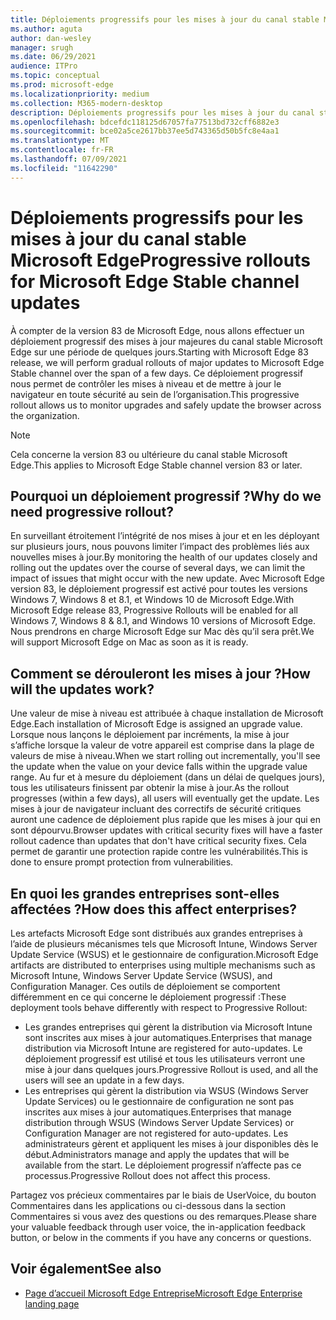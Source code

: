 ```yaml
---
title: Déploiements progressifs pour les mises à jour du canal stable Microsoft Edge
ms.author: aguta
author: dan-wesley
manager: srugh
ms.date: 06/29/2021
audience: ITPro
ms.topic: conceptual
ms.prod: microsoft-edge
ms.localizationpriority: medium
ms.collection: M365-modern-desktop
description: Déploiements progressifs pour les mises à jour du canal stable Microsoft Edge
ms.openlocfilehash: bdcefdc118125d67057fa77513bd732cff6882e3
ms.sourcegitcommit: bce02a5ce2617bb37ee5d743365d50b5fc8e4aa1
ms.translationtype: MT
ms.contentlocale: fr-FR
ms.lasthandoff: 07/09/2021
ms.locfileid: "11642290"
---
```

# <a name="progressive-rollouts-for-microsoft-edge-stable-channel-updates"></a><span data-ttu-id="2b4e8-103">Déploiements progressifs pour les mises à jour du canal stable Microsoft Edge</span><span class="sxs-lookup"><span data-stu-id="2b4e8-103">Progressive rollouts for Microsoft Edge Stable channel updates</span></span>

<span data-ttu-id="2b4e8-104">À compter de la version 83 de Microsoft Edge, nous allons effectuer un déploiement progressif des mises à jour majeures du canal stable Microsoft Edge sur une période de quelques jours.</span><span class="sxs-lookup"><span data-stu-id="2b4e8-104">Starting with Microsoft Edge 83 release, we will perform gradual rollouts of major updates to Microsoft Edge Stable channel over the span of a few days.</span></span> <span data-ttu-id="2b4e8-105">Ce déploiement progressif nous permet de contrôler les mises à niveau et de mettre à jour le navigateur en toute sécurité au sein de l’organisation.</span><span class="sxs-lookup"><span data-stu-id="2b4e8-105">This progressive rollout allows us to monitor upgrades and safely update the browser across the organization.</span></span>

> [!NOTE]
> <span data-ttu-id="2b4e8-106">Cela concerne la version 83 ou ultérieure du canal stable Microsoft Edge.</span><span class="sxs-lookup"><span data-stu-id="2b4e8-106">This applies to Microsoft Edge Stable channel version 83 or later.</span></span>

## <a name="why-do-we-need-progressive-rollout"></a><span data-ttu-id="2b4e8-107">Pourquoi un déploiement progressif ?</span><span class="sxs-lookup"><span data-stu-id="2b4e8-107">Why do we need progressive rollout?</span></span>

<span data-ttu-id="2b4e8-108">En surveillant étroitement l’intégrité de nos mises à jour et en les déployant sur plusieurs jours, nous pouvons limiter l’impact des problèmes liés aux nouvelles mises à jour.</span><span class="sxs-lookup"><span data-stu-id="2b4e8-108">By monitoring the health of our updates closely and rolling out the updates over the course of several days, we can limit the impact of issues that might occur with the new update.</span></span> <span data-ttu-id="2b4e8-109">Avec Microsoft Edge version 83, le déploiement progressif est activé pour toutes les versions Windows 7, Windows 8 et 8.1, et Windows 10 de Microsoft Edge.</span><span class="sxs-lookup"><span data-stu-id="2b4e8-109">With Microsoft Edge release 83, Progressive Rollouts will be enabled for all Windows 7, Windows 8 & 8.1, and Windows 10 versions of Microsoft Edge.</span></span> <span data-ttu-id="2b4e8-110">Nous prendrons en charge Microsoft Edge sur Mac dès qu’il sera prêt.</span><span class="sxs-lookup"><span data-stu-id="2b4e8-110">We will support Microsoft Edge on Mac as soon as it is ready.</span></span>

## <a name="how-will-the-updates-work"></a><span data-ttu-id="2b4e8-111">Comment se dérouleront les mises à jour ?</span><span class="sxs-lookup"><span data-stu-id="2b4e8-111">How will the updates work?</span></span>

<span data-ttu-id="2b4e8-112">Une valeur de mise à niveau est attribuée à chaque installation de Microsoft Edge.</span><span class="sxs-lookup"><span data-stu-id="2b4e8-112">Each installation of Microsoft Edge is assigned an upgrade value.</span></span> <span data-ttu-id="2b4e8-113">Lorsque nous lançons le déploiement par incréments, la mise à jour s’affiche lorsque la valeur de votre appareil est comprise dans la plage de valeurs de mise à niveau.</span><span class="sxs-lookup"><span data-stu-id="2b4e8-113">When we start rolling out incrementally, you'll see the update when the value on your device falls within the upgrade value range.</span></span> <span data-ttu-id="2b4e8-114">Au fur et à mesure du déploiement (dans un délai de quelques jours), tous les utilisateurs finissent par obtenir la mise à jour.</span><span class="sxs-lookup"><span data-stu-id="2b4e8-114">As the rollout progresses (within a few days), all users will eventually get the update.</span></span> <span data-ttu-id="2b4e8-115">Les mises à jour de navigateur incluant des correctifs de sécurité critiques auront une cadence de déploiement plus rapide que les mises à jour qui en sont dépourvu.</span><span class="sxs-lookup"><span data-stu-id="2b4e8-115">Browser updates with critical security fixes will have a faster rollout cadence than updates that don't have critical security fixes.</span></span> <span data-ttu-id="2b4e8-116">Cela permet de garantir une protection rapide contre les vulnérabilités.</span><span class="sxs-lookup"><span data-stu-id="2b4e8-116">This is done to ensure prompt protection from vulnerabilities.</span></span>

## <a name="how-does-this-affect-enterprises"></a><span data-ttu-id="2b4e8-117">En quoi les grandes entreprises sont-elles affectées ?</span><span class="sxs-lookup"><span data-stu-id="2b4e8-117">How does this affect enterprises?</span></span>

<span data-ttu-id="2b4e8-118">Les artefacts Microsoft Edge sont distribués aux grandes entreprises à l’aide de plusieurs mécanismes tels que Microsoft Intune, Windows Server Update Service (WSUS) et le gestionnaire de configuration.</span><span class="sxs-lookup"><span data-stu-id="2b4e8-118">Microsoft Edge artifacts are distributed to enterprises using multiple mechanisms such as Microsoft Intune, Windows Server Update Service (WSUS), and Configuration Manager.</span></span> <span data-ttu-id="2b4e8-119">Ces outils de déploiement se comportent différemment en ce qui concerne le déploiement progressif :</span><span class="sxs-lookup"><span data-stu-id="2b4e8-119">These deployment tools behave differently with respect to Progressive Rollout:</span></span>

- <span data-ttu-id="2b4e8-120">Les grandes entreprises qui gèrent la distribution via Microsoft Intune sont inscrites aux mises à jour automatiques.</span><span class="sxs-lookup"><span data-stu-id="2b4e8-120">Enterprises that manage distribution via Microsoft Intune are registered for auto-updates.</span></span> <span data-ttu-id="2b4e8-121">Le déploiement progressif est utilisé et tous les utilisateurs verront une mise à jour dans quelques jours.</span><span class="sxs-lookup"><span data-stu-id="2b4e8-121">Progressive Rollout is used, and all the users will see an update in a few days.</span></span>
- <span data-ttu-id="2b4e8-122">Les entreprises qui gèrent la distribution via WSUS (Windows Server Update Services) ou le gestionnaire de configuration ne sont pas inscrites aux mises à jour automatiques.</span><span class="sxs-lookup"><span data-stu-id="2b4e8-122">Enterprises that manage distribution through WSUS (Windows Server Update Services) or Configuration Manager are not registered for auto-updates.</span></span> <span data-ttu-id="2b4e8-123">Les administrateurs gèrent et appliquent les mises à jour disponibles dès le début.</span><span class="sxs-lookup"><span data-stu-id="2b4e8-123">Administrators manage and apply the updates that will be available from the start.</span></span> <span data-ttu-id="2b4e8-124">Le déploiement progressif n’affecte pas ce processus.</span><span class="sxs-lookup"><span data-stu-id="2b4e8-124">Progressive Rollout does not affect this process.</span></span>

<span data-ttu-id="2b4e8-125">Partagez vos précieux commentaires par le biais de UserVoice, du bouton Commentaires dans les applications ou ci-dessous dans la section Commentaires si vous avez des questions ou des remarques.</span><span class="sxs-lookup"><span data-stu-id="2b4e8-125">Please share your valuable feedback through user voice, the in-application feedback button, or below in the comments if you have any concerns or questions.</span></span>

## <a name="see-also"></a><span data-ttu-id="2b4e8-126">Voir également</span><span class="sxs-lookup"><span data-stu-id="2b4e8-126">See also</span></span>

- [<span data-ttu-id="2b4e8-127">Page d’accueil Microsoft Edge Entreprise</span><span class="sxs-lookup"><span data-stu-id="2b4e8-127">Microsoft Edge Enterprise landing page</span></span>](https://aka.ms/EdgeEnterprise)
